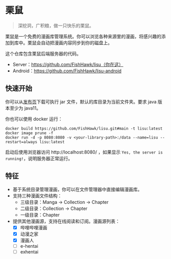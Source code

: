 # 栗鼠

>深挖洞，广积粮，做一只快乐的栗鼠。

栗鼠是一个免费的漫画库管理系统。你可以浏览各种来源里的漫画，将感兴趣的添加到库中。栗鼠会自动把漫画内容同步到你的磁盘上。

这个仓库包含栗鼠后端服务器的代码。

- Server：https://github.com/FishHawk/lisu（你在这）
- Android：https://github.com/FishHawk/lisu-android

## 快速开始

你可以从[发布页](https://github.com/fishhawk/lisu/releases)下载可执行 jar 文件，默认的库目录为当前文件夹。要求 java 版本至少为 java11。

你也可以使用 docker 运行：

```shell
docker build https://github.com/FishHawk/lisu.git#main -t lisu:latest
docker image prune -f
docker run -d -p 8080:8080 -v <your-library-path>:/data --name=lisu --restart=always lisu:latest
```

启动后使用浏览器访问 http://localhost:8080/ ，如果显示 `Yes, the server is running!`，说明服务器正常运行。

## 特征

- 基于系统目录管理漫画，你可以在文件管理器中直接编辑漫画库。
- 支持三种漫画文件结构：
  - 三级目录：Manga -> Collection -> Chapter
  - 二级目录：Collection -> Chapter
  - 一级目录：Chapter
- 提供其他漫画源，支持在线阅读和订阅。漫画源列表：
  - [x] 哔哩哔哩漫画
  - [x] 动漫之家
  - [x] 漫画人
  - [ ] e-hentai
  - [ ] exhentai
